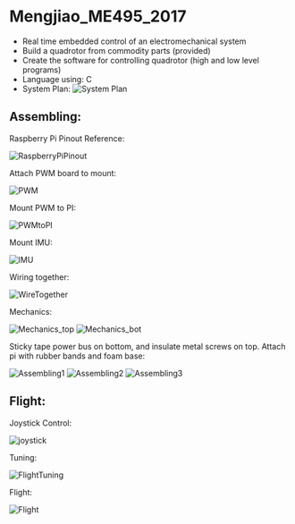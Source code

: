 # Mengjiao_ME495_2017
- Real time embedded control of an electromechanical system
- Build a quadrotor from commodity parts (provided)
- Create the software for controlling quadrotor (high and low level programs)
- Language using: C
- System Plan:
![System Plan](https://github.com/MuMu1018/Mengjiao_ME495_2017/blob/master/Pictures/System%20Plan.png)
## Assembling:
Raspberry Pi Pinout Reference:

![RaspberryPiPinout](https://github.com/MuMu1018/Mengjiao_ME495_2017/blob/master/Pictures/RaspberryPiPinout.png)

Attach PWM board to mount:

![PWM](https://github.com/MuMu1018/Mengjiao_ME495_2017/blob/master/Pictures/PWM_2sides.png)

Mount PWM to PI:

![PWMtoPI](https://github.com/MuMu1018/Mengjiao_ME495_2017/blob/master/Pictures/PWMtoPI.png)

Mount IMU:

![IMU](https://github.com/MuMu1018/Mengjiao_ME495_2017/blob/master/Pictures/IMU.png)

Wiring together:

![WireTogether](https://github.com/MuMu1018/Mengjiao_ME495_2017/blob/master/Pictures/WireTogether.png)

Mechanics:

![Mechanics_top](https://github.com/MuMu1018/Mengjiao_ME495_2017/blob/master/Pictures/mechanics_top.png)
![Mechanics_bot](https://github.com/MuMu1018/Mengjiao_ME495_2017/blob/master/Pictures/mechanics_bot.png)

Sticky tape power bus on bottom, and insulate metal screws on top. Attach pi with rubber bands and foam base:

![Assembling1](https://github.com/MuMu1018/Mengjiao_ME495_2017/blob/master/Pictures/assembling1.png)
![Assembling2](https://github.com/MuMu1018/Mengjiao_ME495_2017/blob/master/Pictures/assembling2.png)
![Assembling3](https://github.com/MuMu1018/Mengjiao_ME495_2017/blob/master/Pictures/assembling3.png)

## Flight:

Joystick Control:

![joystick](https://github.com/MuMu1018/Mengjiao_ME495_2017/blob/master/Pictures/joystick.png)

Tuning:

![FlightTuning](https://github.com/MuMu1018/Mengjiao_ME495_2017/blob/master/Pictures/FlightTuning.jpg)

Flight:

![Flight](https://github.com/MuMu1018/Mengjiao_ME495_2017/blob/master/Pictures/Flight.jpg)
